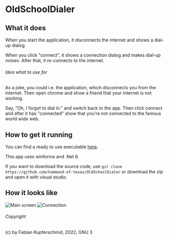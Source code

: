 # OldSchoolDialer

## What it does

When you start the application, it disconnects the internet and shows a dial-up dialog.

When you click "connect", it shows a connection dialog and makes dial-up noises. After that, it re-connects to the internet.

###### Idea what to use for

As a joke, you could i.e. the application, which disconnects you from the internet. Then open chrome and show a friend that your internet is not working.

Say, "Oh, I forgot to dial in." and switch back to the app. Then click connect and after it has "connected" show that you're not connected to the famous world wide web.

## How to get it running

You can find a ready to use executable [here](https://fkupferschmidoutlook-my.sharepoint.com/:u:/g/personal/fkupferschmid_kupferschmid_tech/EQW0NzfUkThPnFeCkot_n1wBhYK1AoP-RsXwaXAmEZLZEg?e=GygFYS).

This app uses winforms and .Net 6.

If you want to download the source code, use `git clone https://github.com/hammond-of-texas/OldSchoolDialer` or download the zip and open it with visual studio.

## How it looks like

![Main screen](https://fkupferschmidoutlook-my.sharepoint.com/:i:/g/personal/fkupferschmid_kupferschmid_tech/ESP6sMiKO-ZHkg9HbrvCNOIBhOPy1GZp1fR5KLqF1ZCWfQ?e=gdEwHU)
![Connection](https://fkupferschmidoutlook-my.sharepoint.com/:i:/g/personal/fkupferschmid_kupferschmid_tech/EShnF8WXxv9KhHaP0qTCGvMBu6CS9OLI-vYW4zCa704POA?e=hqS7tC)

###### Copyright

(c) by Fabian Kupferschmid, 2022, GNU 3

